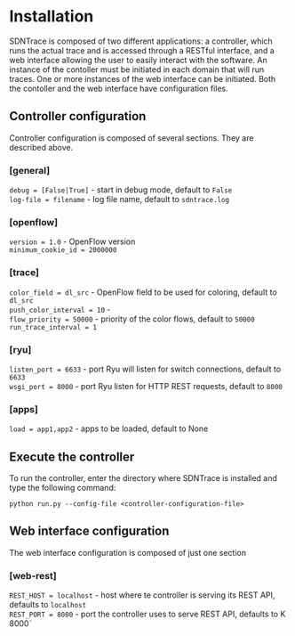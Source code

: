 # Installation

SDNTrace is composed of two different applications: a controller, which runs the actual trace and is accessed through a RESTful interface, and a web interface allowing the user to easily interact with the software.
An instance of the contoller must be initiated in each domain that will run traces. One or more instances of the web interface can be initiated.
Both the contoller and the web interface have configuration files.

## Controller configuration

Controller configuration is composed of several sections. They are described above.

### [general]
`debug = [False|True]` - start in debug mode, default to `False`  
`log-file = filename` - log file name, default to `sdntrace.log`

### [openflow]
`version = 1.0` - OpenFlow version  
`minimum_cookie_id = 2000000`

### [trace]
`color_field = dl_src` - OpenFlow field to be used for coloring, default to `dl_src`  
`push_color_interval = 10` -   
`flow_priority = 50000` - priority of the color flows, default to `50000`  
`run_trace_interval = 1`

### [ryu]
`listen_port = 6633` - port Ryu will listen for switch connections, default to `6633`  
`wsgi_port = 8000` - port Ryu listen for HTTP REST requests, default to `8000`

### [apps]
`load = app1,app2` - apps to be loaded, default to None

## Execute the controller

To run the controller, enter the directory where SDNTrace is installed and type the following command:
    
    python run.py --config-file <controller-configuration-file>
    
## Web interface configuration

The web interface configuration is composed of just one section

### [web-rest]
`REST_HOST = localhost` - host where te controller is serving its REST API, defaults to `localhost`  
`REST_PORT = 8000` - port the controller uses to serve REST API, defaults to K 8000ˋ